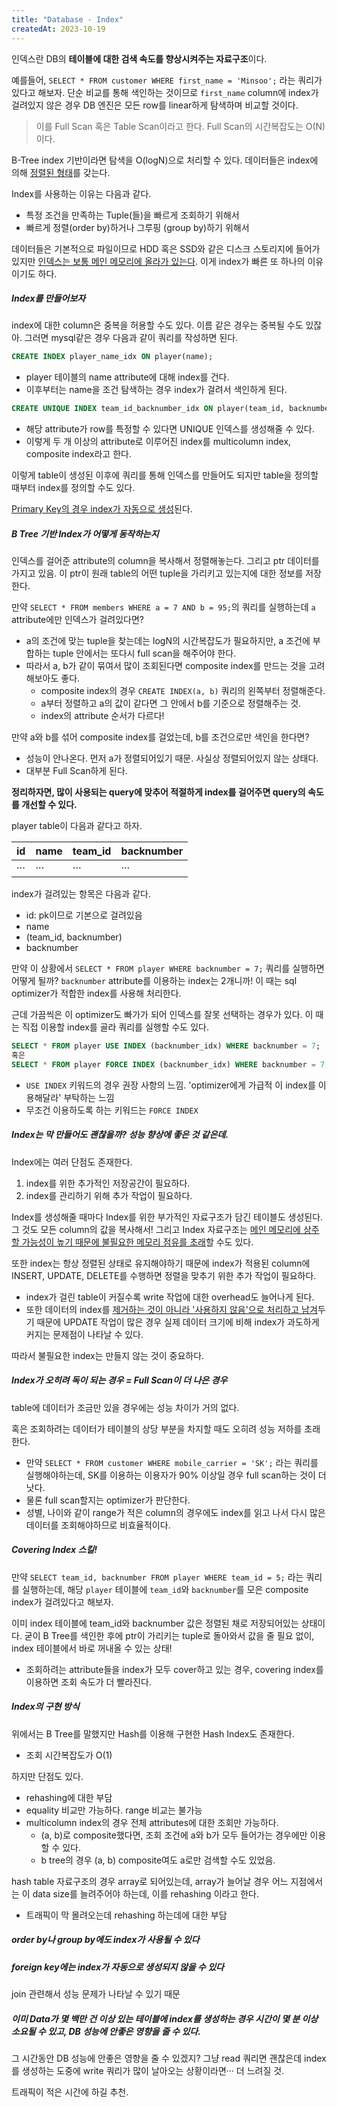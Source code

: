 ```yaml
---
title: "Database - Index"
createdAt: 2023-10-19
---
```


인덱스란 DB의 **테이블에 대한 검색 속도를 향상시켜주는 자료구조**이다.

예를들어, `SELECT * FROM customer WHERE first_name = 'Minsoo';` 라는 쿼리가 있다고 해보자. 단순 비교를 통해 색인하는 것이므로 `first_name` column에 index가 걸려있지 않은 경우 DB 엔진은 모든 row를 linear하게 탐색하며 비교할 것이다. 

> 이를 Full Scan 혹은 Table Scan이라고 한다. Full Scan의 시간복잡도는 O(N)이다.

B-Tree index 기반이라면 탐색을 O(logN)으로 처리할 수 있다. 데이터들은 index에 의해 <u>정렬된 형태</u>를 갖는다. 

Index를 사용하는 이유는 다음과 같다. 

- 특정 조건을 만족하는 Tuple(들)을 빠르게 조회하기 위해서
- 빠르게 정렬(order by)하거나 그루핑 (group by)하기 위해서

데이터들은 기본적으로 파일이므로 HDD 혹은 SSD와 같은 디스크 스토리지에 들어가있지만 <u>인덱스는 보통 메인 메모리에 올라가 있는다</u>. 이게 index가 빠른 또 하나의 이유이기도 하다.



##### Index를 만들어보자

index에 대한 column은 중복을 허용할 수도 있다. 이름 같은 경우는 중복될 수도 있잖아. 그러면 mysql같은 경우 다음과 같이 쿼리를 작성하면 된다.

``` sql
CREATE INDEX player_name_idx ON player(name);
```

- player 테이블의 name attribute에 대해 index를 건다.
- 이후부터는 name을 조건 탐색하는 경우 index가 걸려서 색인하게 된다.

```sql
CREATE UNIQUE INDEX team_id_backnumber_idx ON player(team_id, backnumber);
```

- 해당 attribute가 row를 특정할 수 있다면 UNIQUE 인덱스를 생성해줄 수 있다.
- 이렇게 두 개 이상의 attribute로 이루어진 index를 multicolumn index, composite index라고 한다.

이렇게 table이 생성된 이후에 쿼리를 통해 인덱스를 만들어도 되지만 table을 정의할 때부터 index를 정의할 수도 있다. 

<u>Primary Key의 경우 index가 자동으로 생성</u>된다. 



##### B Tree 기반 Index가 어떻게 동작하는지

인덱스를 걸어준 attribute의 column을 복사해서 정렬해놓는다. 그리고 ptr 데이터를 가지고 있음. 이 ptr이 원래 table의 어떤 tuple을 가리키고 있는지에 대한 정보를 저장한다.

만약 `SELECT * FROM members WHERE a = 7 AND b = 95;`의 쿼리를 실행하는데 `a` attribute에만 인덱스가 걸려있다면?

- a의 조건에 맞는 tuple을 찾는데는 logN의 시간복잡도가 필요하지만, a 조건에 부합하는 tuple 안에서는 또다시 full scan을 해주어야 한다.
- 따라서 a, b가 같이 묶여서 많이 조회된다면 composite index를 만드는 것을 고려해보아도 좋다.
  - composite index의 경우 `CREATE INDEX(a, b)` 쿼리의 왼쪽부터 정렬해준다. 
  - a부터 정렬하고 a의 값이 같다면 그 안에서 b를 기준으로 정렬해주는 것.
  - index의 attribute 순서가 다르다! 

만약 a와 b를 섞어 composite index를 걸었는데, b를 조건으로만 색인을 한다면?

- 성능이 안나온다. 먼저 a가 정렬되어있기 때문. 사실상 정렬되어있지 않는 상태다.
- 대부분 Full Scan하게 된다.



**정리하자면, 많이 사용되는 query에 맞추어 적절하게 index를 걸어주면 query의 속도를 개선할 수 있다.** 

player table이 다음과 같다고 하자.

| id   | name | team_id | backnumber |
| ---- | ---- | ------- | ---------- |
| ···  | ···  | ···     | ···        |

index가 걸려있는 항목은 다음과 같다.

- id: pk이므로 기본으로 걸려있음
- name
- (team_id, backnumber)
- backnumber

만약 이 상황에서 `SELECT * FROM player WHERE backnumber = 7;` 쿼리를 실행하면 어떻게 될까? `backnumber` attribute를 이용하는 index는 2개니까! 이 때는 sql optimizer가 적합한 index를 사용해 처리한다. 

근데 가끔씩은 이 optimizer도 빠가가 되어 인덱스를 잘못 선택하는 경우가 있다. 이 때는 직접 이용할 index를 골라 쿼리를 실행할 수도 있다.

```sql
SELECT * FROM player USE INDEX (backnumber_idx) WHERE backnumber = 7;
혹은
SELECT * FROM player FORCE INDEX (backnumber_idx) WHERE backnumber = 7;
```

- `USE INDEX` 키워드의 경우 권장 사항의 느낌. 'optimizer에게 가급적 이 index를 이용해달라' 부탁하는 느낌 
- 무조건 이용하도록 하는 키워드는 `FORCE INDEX` 



##### Index는 막 만들어도 괜찮을까? 성능 향상에 좋은 것 같은데.

Index에는 여러 단점도 존재한다. 

1. index를 위한 추가적인 저장공간이 필요하다.
2. index를 관리하기 위해 추가 작업이 필요하다. 

Index를 생성해줄 때마다 Index를 위한 부가적인 자료구조가 담긴 테이블도 생성된다. 그 것도 모든 column의 값을 복사해서! 그리고 Index 자료구조는 <u>메인 메모리에 상주할 가능성이 높기 때문에 불필요한 메모리 점유를 초래</u>할 수도 있다. 

또한 index는 항상 정렬된 상태로 유지해야하기 때문에 index가 적용된 column에 INSERT, UPDATE, DELETE를 수행하면 정렬을 맞추기 위한 추가 작업이 필요하다. 

- index가 걸린 table이 커질수록 write 작업에 대한 overhead도 늘어나게 된다.
- 또한 데이터의 index를 <u>제거하는 것이 아니라 '사용하지 않음'으로 처리하고 남겨</u>두기 때문에 UPDATE 작업이 많은 경우 실제 데이터 크기에 비해 index가 과도하게 커지는 문제점이 나타날 수 있다.

따라서 불필요한 index는 만들지 않는 것이 중요하다.



##### Index가 오히려 독이 되는 경우 = Full Scan이 더 나은 경우 

table에 데이터가 조금만 있을 경우에는 성능 차이가 거의 없다. 

혹은 조회하려는 데이터가 테이블의 상당 부분을 차지할 때도 오히려 성능 저하를 초래한다.

- 만약 `SELECT * FROM customer WHERE mobile_carrier = 'SK';` 라는 쿼리를 실행해야하는데, SK를 이용하는 이용자가 90% 이상일 경우 full scan하는 것이 더 낫다.
- 물론 full scan할지는 optimizer가 판단한다.
- 성별, 나이와 같이 range가 적은 column의 경우에도 index를 읽고 나서 다시 많은 데이터를 조회해야하므로 비효율적이다.



##### Covering Index 스킬!

만약 `SELECT team_id, backnumber FROM player WHERE team_id = 5;` 라는 쿼리를 실행하는데, 해당 `player` 테이블에 `team_id`와 `backnumber`를 모은 composite index가 걸려있다고 해보자.

이미 index 테이블에 team_id와 backnumber 값은 정렬된 채로 저장되어있는 상태이다. 굳이 B Tree를 색인한 후에 ptr이 가리키는 tuple로 돌아와서 값을 줄 필요 없이, index 테이블에서 바로 꺼내올 수 있는 상태! 

- 조회하려는 attribute들을 index가 모두 cover하고 있는 경우, covering index를 이용하면 조회 속도가 더 빨라진다.



##### Index의 구현 방식 

위에서는 B Tree를 말했지만 Hash를 이용해 구현한 Hash Index도 존재한다.

- 조회 시간복잡도가 O(1)

하지만 단점도 있다.

- rehashing에 대한 부담
- equality 비교만 가능하다. range 비교는 불가능
- multicolumn index의 경우 전체 attributes에 대한 조회만 가능하다.
  - (a, b)로 composite했다면, 조회 조건에 a와 b가 모두 들어가는 경우에만 이용할 수 있다.
  - b tree의 경우 (a, b) composite여도 a로만 검색할 수도 있었음.

hash table 자료구조의 경우 array로 되어있는데, array가 늘어날 경우 어느 지점에서는 이 data size를 늘려주어야 하는데, 이를 rehashing 이라고 한다.

- 트래픽이 막 몰려오는데 rehashing 하는데에 대한 부담



##### order by나 group by에도 index가 사용될 수 있다

##### foreign key에는 index가 자동으로 생성되지 않을 수 있다

join 관련해서 성능 문제가 나타날 수 있기 때문

##### 이미 Data가 몇 백만 건 이상 있는 테이블에 index를 생성하는 경우 시간이 몇 분 이상 소요될 수 있고, DB 성능에 안좋은 영향을 줄 수 있다.

그 시간동안 DB 성능에 안좋은 영향을 줄 수 있겠지? 그냥 read 쿼리면 괜찮은데 index를 생성하는 도중에 write 쿼리가 많이 날아오는 상황이라면··· 더 느려질 것.

트래픽이 적은 시간에 하길 추천.

